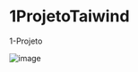 # 1ProjetoTaiwind
1-Projeto

![image](https://user-images.githubusercontent.com/88322749/230697117-143ac237-10a8-463a-81d5-48cfb3622142.png)


